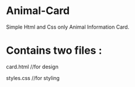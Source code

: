 # Animal-Card

Simple Html and Css only Animal Information Card.

# Contains two files :
card.html    //for design

styles.css   //for styling
